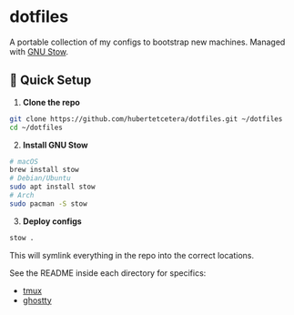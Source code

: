 # dotfiles

A portable collection of my configs to bootstrap new machines.
Managed with [GNU Stow](https://www.gnu.org/software/stow/).

## 🚀 Quick Setup

1. **Clone the repo**

```bash
git clone https://github.com/hubertetcetera/dotfiles.git ~/dotfiles
cd ~/dotfiles
```

2. **Install GNU Stow**

```bash
# macOS
brew install stow
# Debian/Ubuntu
sudo apt install stow
# Arch
sudo pacman -S stow
```

3. **Deploy configs**

```bash
stow .
```

This will symlink everything in the repo into the correct locations.

See the README inside each directory for specifics:

- [tmux](tmux/README.md)
- [ghostty](ghostty/README.md)
